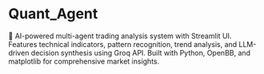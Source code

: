 # Quant_Agent
🚀 AI-powered multi-agent trading analysis system with Streamlit UI. Features technical indicators, pattern recognition, trend analysis, and LLM-driven decision synthesis using Groq API. Built with Python, OpenBB, and matplotlib for comprehensive market insights.
